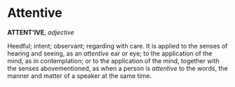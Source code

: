 # Attentive

**ATTENT'IVE**, _adjective_

Heedful; intent; observant; regarding with care. It is applied to the senses of hearing and seeing, as an _attentive_ ear or eye; to the application of the mind, as in contemplation; or to the application of the mind, together with the senses abovementioned, as when a person is _attentive_ to the words, the manner and matter of a speaker at the same time.